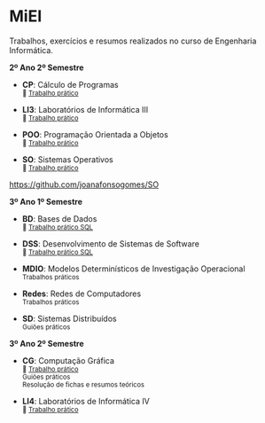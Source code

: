 # MiEI
Trabalhos, exercícios e resumos realizados no curso de Engenharia Informática.

**2º Ano 2º Semestre**
- **CP**: Cálculo de Programas \
<sub> :pushpin: [Trabalho prático](https://github.com/joanafonsogomes/CP) </sub>

- **LI3**: Laboratórios de Informática III \
<sub> :pushpin: [Trabalho prático](https://github.com/joanafonsogomes/LI3) </sub>

- **POO**: Programação Orientada a Objetos \
<sub> :pushpin: [Trabalho prático](https://github.com/joanafonsogomes/POO) </sub>

- **SO**: Sistemas Operativos \
<sub> :pushpin: [Trabalho prático](https://github.com/joanafonsogomes/SO) </sub>

https://github.com/joanafonsogomes/SO

**3º Ano 1º Semestre**
- **BD**: Bases de Dados \
<sub> :pushpin: [Trabalho prático SQL](https://github.com/joanafonsogomes/BD_SQL) </sub>

- **DSS**: Desenvolvimento de Sistemas de Software \
<sub> :pushpin: [Trabalho prático SQL](https://github.com/joanafonsogomes/DSS) </sub>

- **MDIO**: Modelos Determinísticos de Investigação Operacional \
<sub> Trabalhos práticos</sub>

- **Redes**: Redes de Computadores \
<sub>Trabalhos práticos</sub>

- **SD**: Sistemas Distribuídos \
<sub>Guiões práticos </sub>  

**3º Ano 2º Semestre**
- **CG**: Computação Gráfica \
<sub> :pushpin: [Trabalho prático](https://github.com/joanafonsogomes/CG) </sub> \
<sub>Guiões práticos</sub>  
<sub>Resolução de fichas e resumos teóricos</sub>

- **LI4**: Laboratórios de Informática IV \
<sub> :pushpin: [Trabalho prático](https://github.com/joanafonsogomes/LI4) </sub>
